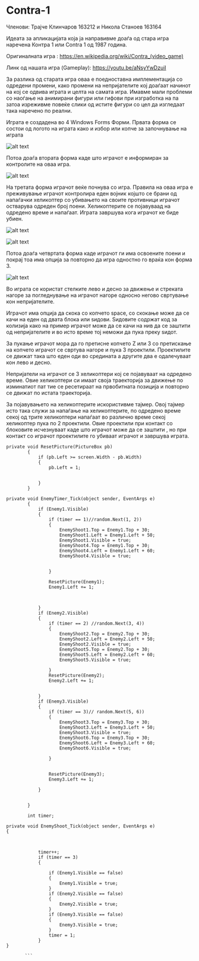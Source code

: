 # Contra-1

Членови:
Трајче Клинчаров 163212 и Никола Станоев 163164

Идеата за апликацијата која ја направивме доаѓа од стара игра наречена Контра 1 или Contra 1 од 1987 година.     

Оригиналната игра : https://en.wikipedia.org/wiki/Contra_(video_game)

Линк од нашата игра (Gameplay): https://youtu.be/aNsyYwDzuiI

За разлика од старата игра оваа е поедноставна имплементација со одредени промени, како промени на 
непријателите кој доаѓаат начинот на кој се одвива играта и целта на самата игра.
Имавме мали проблеми со наоѓање на анимирани фигури или гифови при изгработка на па затоа изреживме повеќе слики од 
истите фигури со цел да изгледаат така наречено по реални.


Играта е создадена во 4 Windows Forms Форми.
Првата форма се состои од логото на играта како и избор или копче за започнување на играта


![alt text](https://github.com/klincarovt/Contra-1/blob/master/Contra1/Pictures/play.png)



Потоа доаѓа втората форма каде што играчот е информиран за контролите на оваа игра.


![alt text](https://github.com/klincarovt/Contra-1/blob/master/Contra1/Pictures/controls.png)



На третата форма играчот веќе почнува со игра.
Правила на оваа игра е преживување играчот контролира еден  војник којшто се брани од напаѓачки хеликоптер
со убивањето на своите противници играчот остварува одреден број поени.
Хеликоптерите се појавуваад на одредено време и напаѓаат.
Играта завршува кога играчот ке биде убиен.


![alt text](https://github.com/klincarovt/Contra-1/blob/master/Contra1/Pictures/gameplay.png)

![alt text](https://github.com/klincarovt/Contra-1/blob/master/Contra1/Pictures/gameplay%202.png)


Потоа доаѓа четвртата форма каде играчот ги има освоените поени и покрај тоа има опција за повторно да игра одностно го враќа кон форма 3.

![alt text](https://github.com/klincarovt/Contra-1/blob/master/Contra1/Pictures/over.png)


Во играта се користат стелките лево и десно за движење и стреката нагоре за погледнување на играчот нагоре односно негово свртување кон непријателите. 

Играчот има опција да скока со копчето space, со скокање може да се качи на еден од двата блока или ѕидови. Ѕидовите содржат код за колизија како на пример играчот може да се качи на нив да се заштити од непријателите и во исто време тој неможи да пука преку ѕидот.

За пукање играчот мора да го претисне копчето Z или З со претискање на копчето играчот се свртува нагоре и пука 3 проектили.
Проектилите се движат така што еден оди во средината а другите два е одалечуваат кон лево и десно. 

Непријатели на играчот се 3 хеликоптери кој се појавуваат на одредено време. Овие хеликоптери си имаат своја траекторија за движење по изминатиот пат тие се ресетираат на првобитната позиција и повторно се движат по истата траекторија. 

За појавувањето на хеликоптерите искористивме тајмер. Овој тајмер исто така служи за напаѓање на хеликоптерите, по одредено време секој од трите хеликоптери напаѓаат во различно време секој хеликоптер пука по 2 проектили. Овие проектили при контакт со блоковите исчезнуваат каде што играчот може да се заштити , но при контакт со играчот проектилите го убиваат играчот и завршува играта.


```
private void ResetPicture(PictureBox pb)
        {
            if (pb.Left >= screen.Width - pb.Width)
            {
                pb.Left = 1;


            }
        }

private void EnemyTimer_Tick(object sender, EventArgs e)
        {
            if (Enemy1.Visible)
            {
                if (timer == 1)//random.Next(1, 2))
                {
                    EnemyShoot1.Top = Enemy1.Top + 30;
                    EnemyShoot1.Left = Enemy1.Left + 50;
                    EnemyShoot1.Visible = true;
                    EnemyShoot4.Top = Enemy1.Top + 30;
                    EnemyShoot4.Left = Enemy1.Left + 60;
                    EnemyShoot4.Visible = true;


                }

                ResetPicture(Enemy1);
                Enemy1.Left += 1;



            }
            if (Enemy2.Visible)
            {
                if (timer == 2) //random.Next(3, 4))
                {
                    EnemyShoot2.Top = Enemy2.Top + 30;
                    EnemyShoot2.Left = Enemy2.Left + 50;
                    EnemyShoot2.Visible = true;
                    EnemyShoot5.Top = Enemy2.Top + 30;
                    EnemyShoot5.Left = Enemy2.Left + 60;
                    EnemyShoot5.Visible = true;

                }
                ResetPicture(Enemy2);
                Enemy2.Left += 1;


            }
            if (Enemy3.Visible)
            {
                if (timer == 3)// random.Next(5, 6))
                {
                    EnemyShoot3.Top = Enemy3.Top + 30;
                    EnemyShoot3.Left = Enemy3.Left + 50;
                    EnemyShoot3.Visible = true;
                    EnemyShoot6.Top = Enemy3.Top + 30;
                    EnemyShoot6.Left = Enemy3.Left + 60;
                    EnemyShoot6.Visible = true;

                }


                ResetPicture(Enemy3);
                Enemy3.Left += 1;

            }


        }

        int timer;

private void EnemyShoot_Tick(object sender, EventArgs e)
{



            timer++;
            if (timer == 3)
            {

                if (Enemy1.Visible == false)
                {
                    Enemy1.Visible = true;
                }
                if (Enemy2.Visible == false)
                {
                    Enemy2.Visible = true;
                }
                if (Enemy3.Visible == false)
                {
                    Enemy3.Visible = true;
                }
                timer = 1;
            }
}
       
       ```
